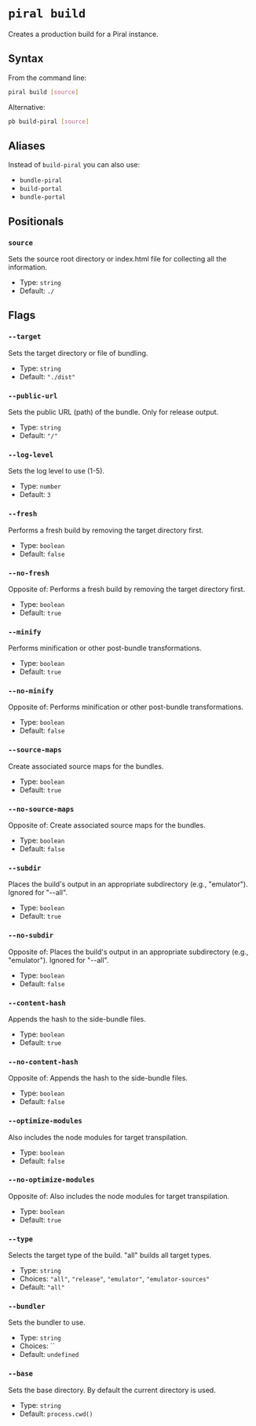 # `piral build`

Creates a production build for a Piral instance.

## Syntax

From the command line:

```sh
piral build [source]
```

Alternative:

```sh
pb build-piral [source]
```

## Aliases

Instead of `build-piral` you can also use:

- `bundle-piral`
- `build-portal`
- `bundle-portal`

## Positionals

### `source`

Sets the source root directory or index.html file for collecting all the information.


- Type: `string`
- Default: `./`

## Flags

### `--target`

Sets the target directory or file of bundling.


- Type: `string`
- Default: `"./dist"`

### `--public-url`

Sets the public URL (path) of the bundle. Only for release output.


- Type: `string`
- Default: `"/"`

### `--log-level`

Sets the log level to use (1-5).


- Type: `number`
- Default: `3`

### `--fresh`

Performs a fresh build by removing the target directory first.


- Type: `boolean`
- Default: `false`

### `--no-fresh`

Opposite of:
Performs a fresh build by removing the target directory first.


- Type: `boolean`
- Default: `true`

### `--minify`

Performs minification or other post-bundle transformations.


- Type: `boolean`
- Default: `true`

### `--no-minify`

Opposite of:
Performs minification or other post-bundle transformations.


- Type: `boolean`
- Default: `false`

### `--source-maps`

Create associated source maps for the bundles.


- Type: `boolean`
- Default: `true`

### `--no-source-maps`

Opposite of:
Create associated source maps for the bundles.


- Type: `boolean`
- Default: `false`

### `--subdir`

Places the build's output in an appropriate subdirectory (e.g., "emulator"). Ignored for "--all".


- Type: `boolean`
- Default: `true`

### `--no-subdir`

Opposite of:
Places the build's output in an appropriate subdirectory (e.g., "emulator"). Ignored for "--all".


- Type: `boolean`
- Default: `false`

### `--content-hash`

Appends the hash to the side-bundle files.


- Type: `boolean`
- Default: `true`

### `--no-content-hash`

Opposite of:
Appends the hash to the side-bundle files.


- Type: `boolean`
- Default: `false`

### `--optimize-modules`

Also includes the node modules for target transpilation.


- Type: `boolean`
- Default: `false`

### `--no-optimize-modules`

Opposite of:
Also includes the node modules for target transpilation.


- Type: `boolean`
- Default: `true`

### `--type`

Selects the target type of the build. "all" builds all target types.


- Type: `string`
- Choices: `"all"`, `"release"`, `"emulator"`, `"emulator-sources"`
- Default: `"all"`

### `--bundler`

Sets the bundler to use.


- Type: `string`
- Choices: ``
- Default: `undefined`

### `--base`

Sets the base directory. By default the current directory is used.


- Type: `string`
- Default: `process.cwd()`
